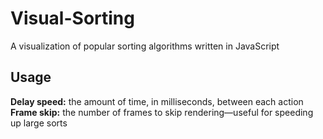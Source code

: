 # Visual-Sorting
A visualization of popular sorting algorithms written in JavaScript

## Usage
**Delay speed:** the amount of time, in milliseconds, between each action
**Frame skip:** the number of frames to skip rendering—useful for speeding up large sorts

